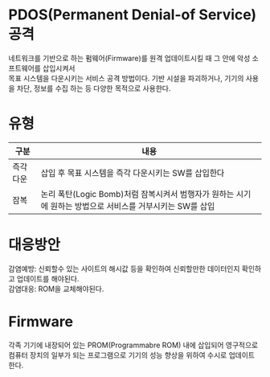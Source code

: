 # PDOS(Permanent Denial-of Service) 공격  
네트워크를 기반으로 하는 펌웨어(Firmware)를 원격 업데이트시킬 때 그 안에 악성 소프트웨어를 삽입시켜서   
목표 시스템을 다운시키는 서비스 공격 방법이다.
기반 시설을 파괴하거나, 기기의 사용을 차단, 정보를 수집 하는 등 다양한 목적으로 사용한다.


# 유형

| 구분      | 내용                                                                                                      |
| --------- |-----------------------------------------------------------------------------------------------------------| 
| 즉각 다운 | 삽입 후 목표 시스템을 즉각 다운시키는 SW를 삽입한다                                                       |
| 잠복      | 논리 폭탄(Logic Bomb)처럼 잠복시켜서 범행자가 원하는 시기에 원하는 방법으로 서비스를 거부시키는 SW를 삽입 |


# 대응방안
감염예방: 신뢰할수 있는 사이트의 해시값 등을 확인하여 신뢰할만한 데이터인지 확인하고 업데이트를 해야된다.  
감염대응: ROM을 교체해야된다.


# Firmware
각족 기기에 내장되어 있는 PROM(Programmabre ROM) 내에 삽입되어 영구적으로 컴퓨터 장치의 일부가 되는 프로그램으로 
기기의 성능 향상을 위하여 수시로 업데이트 한다.
